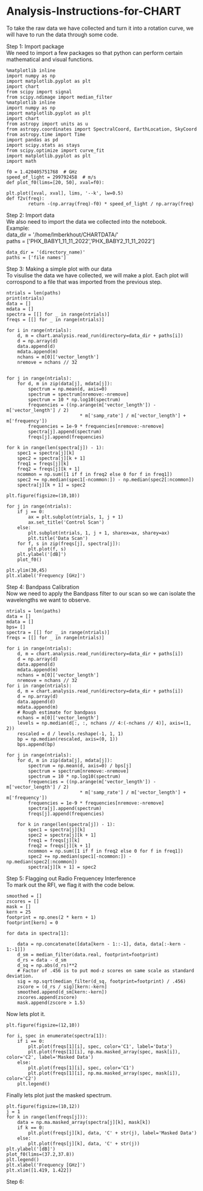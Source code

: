 # Analysis-Instructions-for-CHART
To take the raw data we have collected and turn it into a rotation curve, we will have to run the data through some code. 

Step 1: Import package  
We need to import a few packages so that python can perform certain mathematical and visual functions. 

    %matplotlib inline
    import numpy as np
    import matplotlib.pyplot as plt
    import chart
    from scipy import signal
    from scipy.ndimage import median_filter
    %matplotlib inline
    import numpy as np
    import matplotlib.pyplot as plt
    import chart
    from astropy import units as u
    from astropy.coordinates import SpectralCoord, EarthLocation, SkyCoord
    from astropy.time import Time
    import pandas as pd
    import scipy.stats as stays
    from scipy.optimize import curve_fit
    import matplotlib.pyplot as plt
    import math

    f0 = 1.420405751768  # GHz
    speed_of_light = 299792458  # m/s
    def plot_f0(lims=[20, 50], xval=f0):

    plt.plot([xval, xval], lims, '--k', lw=0.5)
    def f2v(freq):
            return -(np.array(freq)-f0) * speed_of_light / np.array(freq)
            
Step 2: Import data  
We also need to import the data we collected into the notebook.  
Example:  
data_dir = '/home/lmberkhout/CHARTDATA/'  
paths = ['PHX_BABY1_11_11_2022','PHX_BABY2_11_11_2022'] 

    data_dir = '(directory_name)'
    paths = ['file names'] 

Step 3: Making a simple plot with our data  
To visulise the data we have collected, we will make a plot. Each plot will corrospond to a file that was imported from the previous step. 

    ntrials = len(paths)
    print(ntrials)
    data = []
    mdata = []
    spectra = [[] for _ in range(ntrials)]
    freqs = [[] for _ in range(ntrials)]

    for i in range(ntrials):
        d, m = chart.analysis.read_run(directory=data_dir + paths[i])
        d = np.array(d)
        data.append(d)
        mdata.append(m)
        nchans = m[0]['vector_length']
        nremove = nchans // 32
    

    for j in range(ntrials):
        for d, m in zip(data[j], mdata[j]):
            spectrum = np.mean(d, axis=0) 
            spectrum = spectrum[nremove:-nremove]
            spectrum = 10 * np.log10(spectrum)
            frequencies = ((np.arange(m['vector_length']) - m['vector_length'] / 2)
                               * m['samp_rate'] / m['vector_length'] + m['frequency'])
            frequencies = 1e-9 * frequencies[nremove:-nremove]
            spectra[j].append(spectrum)
            freqs[j].append(frequencies)

    for k in range(len(spectra[j]) - 1):
        spec1 = spectra[j][k]
        spec2 = spectra[j][k + 1]
        freq1 = freqs[j][k]
        freq2 = freqs[j][k + 1]
        ncommon = np.sum([1 if f in freq2 else 0 for f in freq1])
        spec2 += np.median(spec1[-ncommon:]) - np.median(spec2[:ncommon])
        spectra[j][k + 1] = spec2
    
    plt.figure(figsize=(10,10))

    for j in range(ntrials):
        if j == 0:
            ax = plt.subplot(ntrials, 1, j + 1)
            ax.set_title('Control Scan')
        else:
            plt.subplot(ntrials, 1, j + 1, sharex=ax, sharey=ax)
            plt.title('Data Scan')
        for f, s in zip(freqs[j], spectra[j]):
            plt.plot(f, s)
        plt.ylabel('[dB]')
        plot_f0()
    
    plt.ylim(30,45)
    plt.xlabel('Frequency [GHz]')

Step 4: Bandpass Calibration   
Now we need to apply the Bandpass filter to our scan so we can isolate the wavelengths we want to observe.   

    ntrials = len(paths)
    data = []
    mdata = []
    bps= []
    spectra = [[] for _ in range(ntrials)]
    freqs = [[] for _ in range(ntrials)]

    for i in range(ntrials):
        d, m = chart.analysis.read_run(directory=data_dir + paths[i])
        d = np.array(d)
        data.append(d)
        mdata.append(m)
        nchans = m[0]['vector_length']
        nremove = nchans // 32
    for i in range(ntrials):
        d, m = chart.analysis.read_run(directory=data_dir + paths[i])
        d = np.array(d)
        data.append(d)
        mdata.append(m)
        # Rough estimate for bandpass
        nchans = m[0]['vector_length']
        levels = np.median(d[:, :, nchans // 4:(-nchans // 4)], axis=(1, 2))
        rescaled = d / levels.reshape(-1, 1, 1)
        bp = np.median(rescaled, axis=(0, 1))
        bps.append(bp)
    
    for j in range(ntrials):
        for d, m in zip(data[j], mdata[j]):
            spectrum = np.mean(d, axis=0) / bps[j]
            spectrum = spectrum[nremove:-nremove]
            spectrum = 10 * np.log10(spectrum)
            frequencies = ((np.arange(m['vector_length']) - m['vector_length'] / 2)
                               * m['samp_rate'] / m['vector_length'] + m['frequency'])
            frequencies = 1e-9 * frequencies[nremove:-nremove]
            spectra[j].append(spectrum)
            freqs[j].append(frequencies)

        for k in range(len(spectra[j]) - 1):
            spec1 = spectra[j][k]
            spec2 = spectra[j][k + 1]
            freq1 = freqs[j][k]
            freq2 = freqs[j][k + 1]
            ncommon = np.sum([1 if f in freq2 else 0 for f in freq1])
            spec2 += np.median(spec1[-ncommon:]) - np.median(spec2[:ncommon])
            spectra[j][k + 1] = spec2  
            
Step 5: Flagging out Radio Frequencey Interference  
To mark out the RFI, we flag it with the code below.  

    smoothed = []
    zscores = []
    mask = []
    kern = 25
    footprint = np.ones(2 * kern + 1)
    footprint[kern] = 0

    for data in spectra[1]:
    
        data = np.concatenate([data[kern - 1::-1], data, data[:-kern - 1:-1]])
        d_sm = median_filter(data.real, footprint=footprint)
        d_rs = data - d_sm
        d_sq = np.abs(d_rs)**2
        # Factor of .456 is to put mod-z scores on same scale as standard deviation.
        sig = np.sqrt(median_filter(d_sq, footprint=footprint) / .456)
        zscore = (d_rs / sig)[kern:-kern]
        smoothed.append(d_sm[kern:-kern])
        zscores.append(zscore)
        mask.append(zscore > 1.5)  

Now lets plot it.  

    plt.figure(figsize=(12,10))

    for i, spec in enumerate(spectra[1]):
        if i == 0:
            plt.plot(freqs[1][i], spec, color='C1', label='Data')
            plt.plot(freqs[1][i], np.ma.masked_array(spec, mask[i]), color='C2', label='Masked Data')
        else:
            plt.plot(freqs[1][i], spec, color='C1')
            plt.plot(freqs[1][i], np.ma.masked_array(spec, mask[i]), color='C2')
        plt.legend()

Finally lets plot just the masked spectrum.  

    plt.figure(figsize=(10,12))
    j = 1
    for k in range(len(freqs[j])):
        data = np.ma.masked_array(spectra[j][k], mask[k])
        if k == 0:
            plt.plot(freqs[j][k], data, 'C' + str(j), label='Masked Data')
        else:
            plt.plot(freqs[j][k], data, 'C' + str(j))
    plt.ylabel('[dB]')
    plot_f0(lims=(37.2,37.8))
    plt.legend()
    plt.xlabel('Frequency [GHz]')
    plt.xlim([1.419, 1.422])
    
Step 6:    
